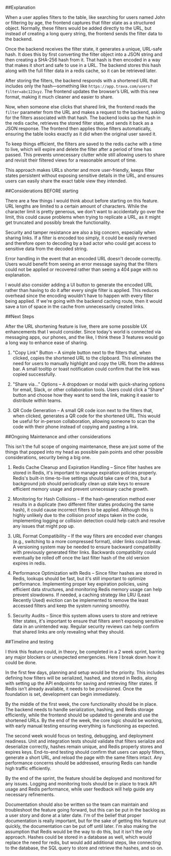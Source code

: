 ##Explanation

When a user applies filters to the table, like searching for users named John or filtering by age, the frontend captures that filter state as a structured object. 
Normally, these filters would be added directly to the URL, but instead of creating a long query string, the frontend sends the filter data to the backend.

Once the backend receives the filter state, it generates a unique, URL-safe hash. It does this by first converting the filter object into a JSON string and then creating a SHA-256 hash from it.
That hash is then encoded in a way that makes it short and safe to use in a URL. The backend stores this hash along with the full filter data in a redis cache, so it can be retrieved later.

After storing the filters, the backend responds with a shortened URL that includes only the hash—something like `https://app.trava.com/users?filter=abc123xyz`.
The frontend updates the browser’s URL with this new format, making it much cleaner and easier to share.

Now, when someone else clicks that shared link, the frontend reads the `filter` parameter from the URL and makes a request to the backend, asking for the filters associated with that hash.
The backend looks up the hash in the redis cache, retrieves the stored filter state, and sends it back as a JSON response. The frontend then applies those filters automatically, ensuring the table looks exactly as it did when the original user saved it.

To keep things efficient, the filters are saved to the redis cache with a time to live, which will expire and delete the filter after a period of time has passed.
This prevents unnecessary clutter while still allowing users to share and revisit their filtered views for a reasonable amount of time.

This approach makes URLs shorter and more user-friendly, keeps filter states persistent without exposing sensitive details in the URL, and ensures users can easily share the exact table view they intended.

##Considerations BEFORE starting

There are a few things I would think about before starting on this feature. URL lengths are limited to a certain amount of characters. While the character limit is pretty generous, we don't want to accidentally go over the limit, this could cause problems when trying to replicate a URL, as it might get truncated and possibly break the functionality.

Security and tamper resistance are also a big concern, especially when sharing links. If a filter is encoded too simply, it could be easily reversed and therefore open to decoding by a bad actor who could get access to sensitive data from the decoded string.

Error handling in the event that an encoded URL doesn't decode correctly. Users would benefit from seeing an error message saying that the filters could not be applied or recovered rather than seeing a 404 page with no explanation.

I would also consider adding a UI button to generate the encoded URL rather than having to do it after every single filter is applied. This reduces overhead since the encoding wouldn't have to happen with every filter being applied. If we're going with the backend caching route, then it would save a ton of space in the cache from unnecessarily created links.

##Next Steps

After the URL shortening feature is live, there are some possible UX enhancements that I would consider. Since today's world is connected via messaging apps, our phones, and the like, I think these 3 features would go a long way to enhance ease of sharing.

1) "Copy Link" Button – A simple button next to the filters that, when clicked, copies the shortened URL to the clipboard. This eliminates the need for users to manually highlight and copy the URL from the address bar. A small tooltip or toast notification could confirm that the link was copied successfully.

2) "Share via..." Options – A dropdown or modal with quick-sharing options for email, Slack, or other collaboration tools. Users could click a "Share" button and choose how they want to send the link, making it easier to distribute within teams.

3) QR Code Generation – A small QR code icon next to the filters that, when clicked, generates a QR code for the shortened URL. This would be useful for in-person collaboration, allowing someone to scan the code with their phone instead of copying and pasting a link.

##Ongoing Maintenance and other considerations

This isn't the full scope of ongoing maintenance, these are just some of the things that popped into my head as possible pain points and other possible considerations, security being a big one.

1) Redis Cache Cleanup and Expiration Handling – Since filter hashes are stored in Redis, it's important to manage expiration policies properly. Redis's built-in time-to-live settings should take care of this, but a background job should periodically clean up stale keys to ensure efficient memory usage and prevent unnecessary cache growth.

2) Monitoring for Hash Collisions – If the hash-generation method ever results in a duplicate (two different filter states producing the same hash), it could cause incorrect filters to be applied. Although this is highly unlikely due to the collision proof steps taken in the code, implementing logging or collision detection could help catch and resolve any issues that might pop up.

3) URL Format Compatibility – If the way filters are encoded ever changes (e.g., switching to a more compressed format), older links could break. A versioning system may be needed to ensure backward compatibility with previously generated filter links. Backwards compatibility could eventually be rolled off once the last filter hash of the old version expires in redis.

4) Performance Optimization with Redis – Since filter hashes are stored in Redis, lookups should be fast, but it's still important to optimize performance. Implementing proper key expiration policies, using efficient data structures, and monitoring Redis memory usage can help prevent slowdowns. If needed, a caching strategy like LRU (Least Recently Used) eviction can be implemented to remove the least accessed filters and keep the system running smoothly.

5) Security Audits – Since this system allows users to store and retrieve filter states, it's important to ensure that filters aren’t exposing sensitive data in an unintended way. Regular security reviews can help confirm that shared links are only revealing what they should.

##Timeline and testing

I think this feature could, in theory, be completed in a 2 week sprint, barring any major blockers or unexpected emergencies. Here I break down how it could be done.

In the first few days, planning and setup would be the priority. This includes defining how filters will be serialized, hashed, and stored in Redis, along with setting up the API endpoints for saving and retrieving filter states. If Redis isn’t already available, it needs to be provisioned. Once the foundation is set, development can begin immediately.  

By the middle of the first week, the core functionality should be in place. The backend needs to handle serialization, hashing, and Redis storage efficiently, while the frontend should be updated to generate and use the shortened URLs. By the end of the week, the core logic should be working, with early manual testing ensuring everything is functioning as expected.  

The second week would focus on testing, debugging, and deployment readiness. Unit and integration tests should validate that filters serialize and deserialize correctly, hashes remain unique, and Redis properly stores and expires keys. End-to-end testing should confirm that users can apply filters, generate a short URL, and reload the page with the same filters intact. Any performance concerns should be addressed, ensuring Redis can handle high traffic efficiently.  

By the end of the sprint, the feature should be deployed and monitored for any issues. Logging and monitoring tools should be in place to track API usage and Redis performance, while user feedback will help guide any necessary refinements.

Documentation should also be written so the team can maintain and troubleshoot the feature going forward, but this can be put in the backlog as a user story and done at a later date. I'm of the belief that proper documentation is really important, but for the sake of getting this feature out quickly, the documentation can be put off until later.
I'm also making the assumption that Redis would be the way to do this, but it isn't the only approach. Hashes could be stored in a database as well, which would replace the need for redis, but would add additional steps, like connecting to the database, the SQL query to store and retrieve the hashes, and so on.
